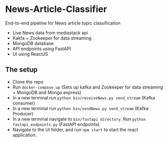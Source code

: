 # News-Article-Classifier
End-to-end pipeline for News article topic classification

- Live News data from mediastack api
- Kakfa + Zookeeper for data streaming
- MongoDB database
- API endpoints using FastAPI
- UI using ReactJS


## The setup

- Clone the repo
- Run `docker-compose up` (Sets up kafka and Zookeeper for data streaming + MongoDB and Mongo express)
- In a new terminal run `python bin/receiveNews.py send_stream` (Kafka consumer)
- In a new terminal run `python bin/sendNews.py send_stream` (Kafka Producer)
- In a new terminal navigate to `bin/fastapi directory`. Run `python fastapi_endpoints.py` (FastAPI endpoints)
- Navigate to the UI folder, and run `npm start` to start the react application.
